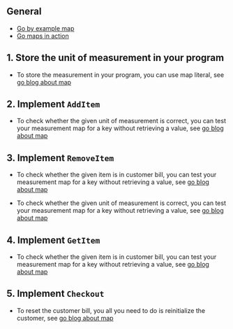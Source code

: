 ## General

- [Go by example map][gobyexample-map]
- [Go maps in action][goblog-map]

## 1. Store the unit of measurement in your program

- To store the measurement in your program, you can use map literal,  see [go blog about map][goblog-map]

## 2. Implement `AddItem`

- To check whether the given unit of measurement is correct, you can test your measurement map for a key without retrieving a value, see [go blog about map][goblog-map]

## 3. Implement `RemoveItem`

- To check whether the given item is in customer bill, you can test your measurement map for a key without retrieving a value, see [go blog about map][goblog-map]

- To check whether the given unit of measurement is correct, you can test your measurement map for a key without retrieving a value, see [go blog about map][goblog-map]

## 4. Implement `GetItem`

- To check whether the given item is in customer bill, you can test your measurement map for a key without retrieving a value, see [go blog about map][goblog-map]

## 5. Implement `Checkout`

- To reset the customer bill, you all you need to do is reinitialize the customer, see [go blog about map][goblog-map]

[gobyexample-map]: https://gobyexample.com/maps
[goblog-map]: https://blog.golang.org/maps
